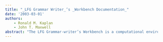 ```yaml
---
title: "_LFG Grammar Writer_’s _Workbench Documentation_"
date: '2003-03-01'
authors: 
    - Ronald M. Kaplan
    - John T. Maxwell
abstract: "The LFG Grammar-writer’s Workbench is a computational environment that assists in writing and debugging Lexical Functional Grammars (Kaplan & Bresnan, 1982). It provides linguists with a facility for writing syntactic rules, lexical entries, and simple morphological rules, and for testing and editing them."
---
```


